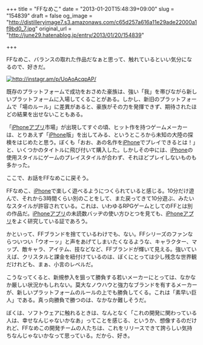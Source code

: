 +++
title = "FFなめこ"
date = "2013-01-20T15:48:39+09:00"
slug = "154839"
draft = false
og_image = "http://distilleryimage7.s3.amazonaws.com/c65d257a616a11e29ade22000a1f9bd0_7.jpg"
original_url = "http://june29.hatenablog.jp/entry/2013/01/20/154839"

+++

<p>FFなめこ、バランスの取れた作品だなぁと思って、触れているといい気分になるので、好きだ。</p>
<p><a href="http://instagr.am/p/UoAoAcqpAP/" class="http-image" target="_blank"><img src="http://distilleryimage7.s3.amazonaws.com/c65d257a616a11e29ade22000a1f9bd0_7.jpg" class="http-image" alt="http://instagr.am/p/UoAoAcqpAP/"></a></p>
<p>既存のプラットフォームで成功をおさめた豪族は、強い「我」を帯びながら新しいプラットフォームに入場してくることがある。しかし、新旧のプラットフォームで「場のルール」に差異があると、豪族がその力を発揮できず、期待されたほどの結果を出せないこともある。</p>
<p>「<a class="keyword" href="http://d.hatena.ne.jp/keyword/iPhone%A5%A2%A5%D7%A5%EA">iPhoneアプリ</a>市場」が出現してすぐの頃、ヒット作を持つゲームメーカーは、とりあえず「<a class="keyword" href="http://d.hatena.ne.jp/keyword/iPhone">iPhone</a>版」を出してみる、というところから未知の大陸の探検をはじめたと思う。ぼくも「おお、あの名作を<a class="keyword" href="http://d.hatena.ne.jp/keyword/iPhone">iPhone</a>でプレイできるとは！」と、いくつかのタイトルに飛び付いて購入した。しかしその中には、<a class="keyword" href="http://d.hatena.ne.jp/keyword/iPhone">iPhone</a>の使用スタイルにゲームのプレイスタイルが合わず、それほどプレイしないものも多かった。</p>
<p>ここで、お話をFFなめこに戻そう。</p>
<p>FFなめこ、<a class="keyword" href="http://d.hatena.ne.jp/keyword/iPhone">iPhone</a>で楽しく遊べるようにつくられていると感じる。10分だけ遊んで、それから3時間くらい別のことをして、また戻ってきて10分遊ぶ、みたいなスタイルが許容されている。これは、いわゆるRPGゲームとしてのFFとは別の作品だ。<a class="keyword" href="http://d.hatena.ne.jp/keyword/iPhone%A5%A2%A5%D7%A5%EA">iPhoneアプリ</a>の未読数バッヂの使い方ひとつを見ても、<a class="keyword" href="http://d.hatena.ne.jp/keyword/iPhone%A5%A2%A5%D7%A5%EA">iPhoneアプリ</a>をよく研究している証であろう。</p>
<p>かといって、FFブランドを捨てているわけでも、ない。FFシリーズのファンならついつい「ウオーッ」と声をあげてしまいたくなるような、キャラクター、マップ、敵キャラ、アイテム、技などなど、FFブランドが輝いて見える。強いていえば、クリスタルと課金を紐付けているのは、ぼくにとっては少し残念な世界観だけれども、まぁ、小言のレベルだ。</p>
<p>こうなってくると、新規参入を狙って勝負する若いメーカーにとっては、なかなか厳しい状況かもしれない。莫大なノウハウと強力なブランドを有するメーカーが、新しいプラットフォームのルールの上でも勝負してくる。これは「素早い巨人」である。真っ向勝負で勝つのは、なかなか難しそうだ。</p>
<p>ぼくは、ソフトウェアに触れるときは、なんとなく「これの開発に関わっている人は、幸せなんじゃないかなあ」ってことを感じる、というか、想像するのだけれど、FFなめこの開発チームの人たちは、これをリリースできて誇らしい気持ちなんじゃないかなって思っている。だから、好き。</p>